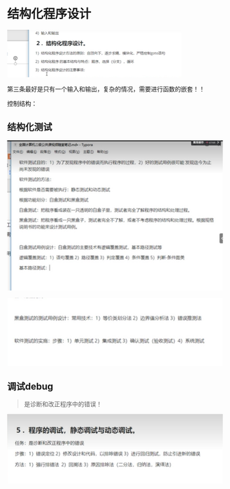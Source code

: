 # 结构化程序设计





![image-20230520172434075](./%E7%BB%93%E6%9E%84%E5%8C%96%E7%A8%8B%E5%BA%8F%E8%AE%BE%E8%AE%A1.assets/image-20230520172434075.png)

第三条最好是只有一个输入和输出，复杂的情况，需要进行函数的嵌套！！

控制结构：



## 结构化测试



![image-20230520175427893](./%E7%BB%93%E6%9E%84%E5%8C%96%E7%A8%8B%E5%BA%8F%E8%AE%BE%E8%AE%A1.assets/image-20230520175427893.png)





![image-20230520175525409](./%E7%BB%93%E6%9E%84%E5%8C%96%E7%A8%8B%E5%BA%8F%E8%AE%BE%E8%AE%A1.assets/image-20230520175525409.png)



## 调试debug

>是诊断和改正程序中的错误！

![image-20230520175925988](./%E7%BB%93%E6%9E%84%E5%8C%96%E7%A8%8B%E5%BA%8F%E8%AE%BE%E8%AE%A1.assets/image-20230520175925988.png)